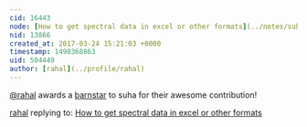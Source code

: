 ```yaml
---
cid: 16443
node: [How to get spectral data in excel or other formats](../notes/suha/01-19-2017/how-to-get-spectral-data-in-excel-or-other-formats)
nid: 13866
created_at: 2017-03-24 15:21:03 +0000
timestamp: 1490368863
uid: 504449
author: [rahal](../profile/rahal)
---
```


[@rahal](/profile/rahal) awards a <a href="//publiclab.org/wiki/barnstars">barnstar</a> to suha for their awesome contribution!

[rahal](../profile/rahal) replying to: [How to get spectral data in excel or other formats](../notes/suha/01-19-2017/how-to-get-spectral-data-in-excel-or-other-formats)

